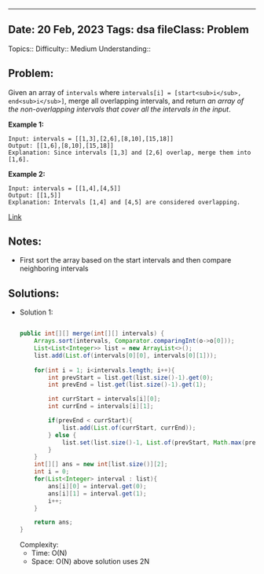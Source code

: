 
---
Date: 20 Feb, 2023
Tags: dsa
fileClass: Problem
---
Topics:: 
Difficulty::  Medium
Understanding:: 
## Problem: 
 Given an array of `intervals` where `intervals[i] = [start<sub>i</sub>, end<sub>i</sub>]`, merge all overlapping intervals, and return _an array of the non-overlapping intervals that cover all the intervals in the input_.

**Example 1:**

	Input: intervals = [[1,3],[2,6],[8,10],[15,18]]
	Output: [[1,6],[8,10],[15,18]]
	Explanation: Since intervals [1,3] and [2,6] overlap, merge them into [1,6].

**Example 2:**

	Input: intervals = [[1,4],[4,5]]
	Output: [[1,5]]
	Explanation: Intervals [1,4] and [4,5] are considered overlapping.

[Link]( https://leetcode.com/problems/merge-intervals/)

## Notes: 
- First sort the array based on the start intervals and then compare neighboring intervals 

## Solutions: 

- Solution 1: 
	```java
	
	public int[][] merge(int[][] intervals) {
        Arrays.sort(intervals, Comparator.comparingInt(o->o[0]));
        List<List<Integer>> list = new ArrayList<>();
        list.add(List.of(intervals[0][0], intervals[0][1]));
        
        for(int i = 1; i<intervals.length; i++){
            int prevStart = list.get(list.size()-1).get(0);
            int prevEnd = list.get(list.size()-1).get(1);

            int currStart = intervals[i][0];
            int currEnd = intervals[i][1];

            if(prevEnd < currStart){
                list.add(List.of(currStart, currEnd));
            } else {
                list.set(list.size()-1, List.of(prevStart, Math.max(prevEnd, currEnd)));
            }
        }
        int[][] ans = new int[list.size()][2];
        int i = 0;
        for(List<Integer> interval : list){
            ans[i][0] = interval.get(0);
            ans[i][1] = interval.get(1);
            i++;
        }

        return ans;
    }
	
	```
	Complexity: 
	- Time: O(N)
	- Space: O(N) above solution uses 2N

